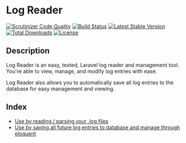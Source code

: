 # Log Reader

[![Scrutinizer Code Quality](https://scrutinizer-ci.com/g/stevebauman/log-reader/badges/quality-score.png?b=master)](https://scrutinizer-ci.com/g/stevebauman/log-reader/?branch=master)
[![Build Status](https://travis-ci.org/stevebauman/log-reader.svg?branch=master)](https://travis-ci.org/stevebauman/log-reader)
[![Latest Stable Version](https://poser.pugx.org/stevebauman/log-reader/v/stable.svg)](https://packagist.org/packages/stevebauman/log-reader)
[![Total Downloads](https://poser.pugx.org/stevebauman/log-reader/downloads.svg)](https://packagist.org/packages/stevebauman/log-reader)
[![License](https://poser.pugx.org/stevebauman/log-reader/license.svg)](https://packagist.org/packages/stevebauman/log-reader)

## Description

Log Reader is an easy, tested, Laravel log reader and management tool. You're able to view, manage, and modify log entries
with ease.

Log Reader also allows you to automatically save all log entries to the database for easy management and viewing.

## Index

- [Use by reading / parsing your .log files](docs/PARSING.md)
- [Use by saving all future log entries to database and manage through eloquent](docs/DATABASE.md)
